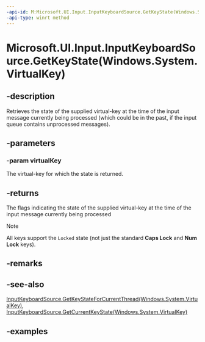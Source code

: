 ```yaml
---
-api-id: M:Microsoft.UI.Input.InputKeyboardSource.GetKeyState(Windows.System.VirtualKey)
-api-type: winrt method
---
```


# Microsoft.UI.Input.InputKeyboardSource.GetKeyState(Windows.System.VirtualKey)

<!--
public Microsoft.UI.Input.VirtualKeyStates GetKeyState (Windows.System.VirtualKey virtualKey);
-->

## -description

Retrieves the state of the supplied virtual-key at the time of the input message currently being processed (which could be in the past, if the input queue contains unprocessed messages).

## -parameters

### -param virtualKey

The virtual-key for which the state is returned.

## -returns

The flags indicating the state of the supplied virtual-key at the time of the input message currently being processed

> [!NOTE]
> All keys support the `Locked` state (not just the standard **Caps Lock** and **Num Lock** keys).

## -remarks

## -see-also

[InputKeyboardSource.GetKeyStateForCurrentThread(Windows.System.VirtualKey)](inputkeyboardsource_getkeystateforcurrentthread_617675970.md), [InputKeyboardSource.GetCurrentKeyState(Windows.System.VirtualKey)](inputkeyboardsource_getcurrentkeystate_324576627.md)

## -examples
